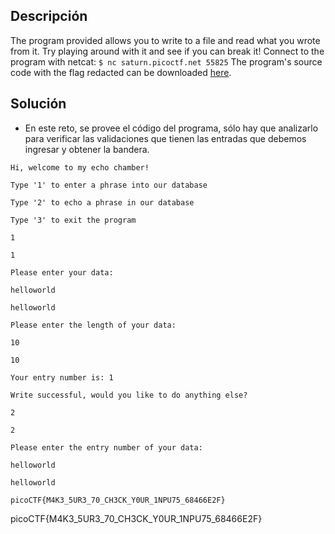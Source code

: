 ## Descripción
The program provided allows you to write to a file and read what you wrote from it. Try playing around with it and see if you can break it! Connect to the program with netcat: `$ nc saturn.picoctf.net 55825` The program's source code with the flag redacted can be downloaded [here](https://artifacts.picoctf.net/c/542/program-redacted.c).

## Solución
- En este reto, se provee el código del programa, sólo hay que analizarlo para verificar las validaciones que tienen las entradas que debemos ingresar y obtener la bandera.

```
Hi, welcome to my echo chamber!

Type '1' to enter a phrase into our database

Type '2' to echo a phrase in our database

Type '3' to exit the program

1

1

Please enter your data:

helloworld

helloworld

Please enter the length of your data:

10

10

Your entry number is: 1

Write successful, would you like to do anything else?

2

2

Please enter the entry number of your data:

helloworld

helloworld

picoCTF{M4K3_5UR3_70_CH3CK_Y0UR_1NPU75_68466E2F}
```
picoCTF{M4K3_5UR3_70_CH3CK_Y0UR_1NPU75_68466E2F}